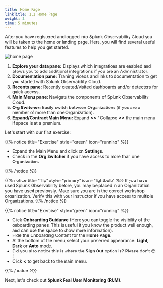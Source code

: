 ```yaml
---
title: Home Page
linkTitle: 1.1 Home Page
weight: 2
time: 5 minutes
---
```


After you have registered and logged into Splunk Observability Cloud you will be taken to the home or landing page. Here, you will find several useful features to help you get started.

![home page](../images/home-screen.png)

1. **Explore your data pane:** Displays which integrations are enabled and allows you to add additional integrations if you are an Administrator.
2. **Documentation pane:** Training videos and links to documentation to get you started with Splunk Observability Cloud.
3. **Recents pane:** Recently created/visited dashboards and/or detectors for quick access.
4. **Main Menu pane:** Navigate the components of Splunk Observability Cloud.
5. **Org Switcher:** Easily switch between Organizations (if you are a member of more than one Organization).
6. **Expand/Contract Main Menu:** Expand **>>** / Collapse **<<** the main menu if space is at a premium.

Let's start with our first exercise:

{{% notice title="Exercise" style="green" icon="running" %}}

* Expand the Main Menu and click on **Settings**.
* Check in the **Org Switcher** if you have access to more than one Organization.

{{% /notice %}}

{{% notice title="Tip" style="primary"  icon="lightbulb" %}}
If you have used Splunk Observability before, you may be placed in an Organization you have used previously. Make sure you are in the correct workshop organization. Verify this with your instructor if you have access to multiple Organizations.
{{% /notice %}}

{{% notice title="Exercise" style="green" icon="running" %}}

* Click **Onboarding Guidance** (Here you can toggle the visibility of the onboarding panes. This is useful if you know the product well enough, and can use the space to show more information).
* Hide the Onboarding Content for the **Home Page**.
* At the bottom of the menu, select your preferred appearance: **Light**, **Dark** or **Auto** mode.
* Did you also notice this is where the **Sign Out** option is? Please don't 😊 !
* Click **<** to get back to the main menu.

{{% /notice %}}

Next, let's check out **Splunk Real User Monitoring (RUM)**.

